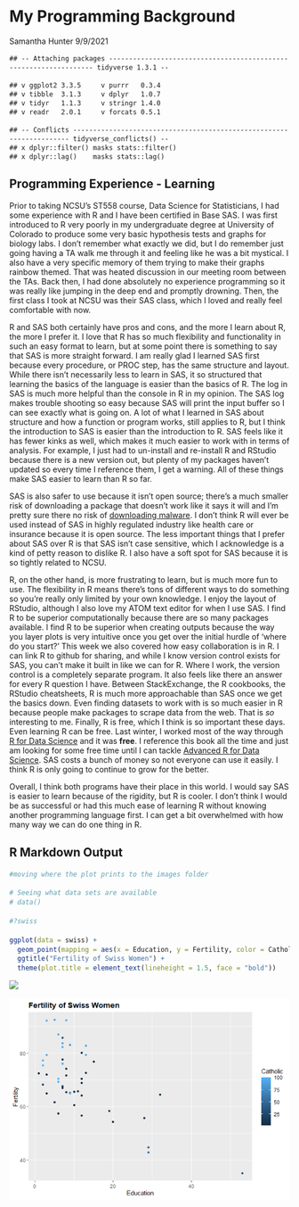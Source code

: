 My Programming Background
================
Samantha Hunter
9/9/2021

    ## -- Attaching packages ------------------------------------------------------------------ tidyverse 1.3.1 --

    ## v ggplot2 3.3.5     v purrr   0.3.4
    ## v tibble  3.1.3     v dplyr   1.0.7
    ## v tidyr   1.1.3     v stringr 1.4.0
    ## v readr   2.0.1     v forcats 0.5.1

    ## -- Conflicts --------------------------------------------------------------------- tidyverse_conflicts() --
    ## x dplyr::filter() masks stats::filter()
    ## x dplyr::lag()    masks stats::lag()

## Programming Experience - Learning

Prior to taking NCSU’s ST558 course, Data Science for Statisticians, I
had some experience with R and I have been certified in Base SAS. I was
first introduced to R very poorly in my undergraduate degree at
University of Colorado to produce some very basic hypothesis tests and
graphs for biology labs. I don’t remember what exactly we did, but I do
remember just going having a TA walk me through it and feeling like he
was a bit mystical. I also have a very specific memory of them trying to
make their graphs rainbow themed. That was heated discussion in our
meeting room between the TAs. Back then, I had done absolutely no
experience programming so it was really like jumping in the deep end and
promptly drowning. Then, the first class I took at NCSU was their SAS
class, which I loved and really feel comfortable with now.

R and SAS both certainly have pros and cons, and the more I learn about
R, the more I prefer it. I love that R has so much flexibility and
functionality in such an easy format to learn, but at some point there
is something to say that SAS is more straight forward. I am really glad
I learned SAS first because every procedure, or PROC step, has the same
structure and layout. While there isn’t necessarily less to learn in
SAS, it so structured that learning the basics of the language is easier
than the basics of R. The log in SAS is much more helpful than the
console in R in my opinion. The SAS log makes trouble shooting so easy
because SAS will print the input buffer so I can see exactly what is
going on. A lot of what I learned in SAS about structure and how a
function or program works, still applies to R, but I think the
introduction to SAS is easier than the introduction to R. SAS feels like
it has fewer kinks as well, which makes it much easier to work with in
terms of analysis. For example, I just had to un-install and re-install
R and RStudio because there is a new version out, but plenty of my
packages haven’t updated so every time I reference them, I get a
warning. All of these things make SAS easier to learn than R so far.

SAS is also safer to use because it isn’t open source; there’s a much
smaller risk of downloading a package that doesn’t work like it says it
will and I’m pretty sure there no risk of [downloading
malware](https://support.rstudio.com/hc/en-us/articles/360042593974-R-and-R-Package-Security).
I don’t think R will ever be used instead of SAS in highly regulated
industry like health care or insurance because it is open source. The
less important things that I prefer about SAS over R is that SAS isn’t
case sensitive, which I acknowledge is a kind of petty reason to dislike
R. I also have a soft spot for SAS because it is so tightly related to
NCSU.

R, on the other hand, is more frustrating to learn, but is much more fun
to use. The flexibility in R means there’s tons of different ways to do
something so you’re really only limited by your own knowledge. I enjoy
the layout of RStudio, although I also love my ATOM text editor for when
I use SAS. I find R to be superior computationally because there are so
many packages available. I find R to be superior when creating outputs
because the way you layer plots is very intuitive once you get over the
initial hurdle of ‘where do you start?’ This week we also covered how
easy collaboration is in R. I can link R to github for sharing, and
while I know version control exists for SAS, you can’t make it built in
like we can for R. Where I work, the version control is a completely
separate program. It also feels like there an answer for every R
question I have. Between StackExchange, the R cookbooks, the RStudio
cheatsheets, R is much more approachable than SAS once we get the basics
down. Even finding datasets to work with is so much easier in R because
people make packages to scrape data from the web. That is *so*
interesting to me. Finally, R is free, which I think is so important
these days. Even learning R can be free. Last winter, I worked most of
the way through [R for Data Science](https://r4ds.had.co.nz/) and it was
**free**. I reference this book all the time and just am looking for
some free time until I can tackle [Advanced R for Data
Science](https://adv-r.hadley.nz/). SAS costs a bunch of money so not
everyone can use it easily. I think R is only going to continue to grow
for the better.

Overall, I think both programs have their place in this world. I would
say SAS is easier to learn because of the rigidity, but R is cooler. I
don’t think I would be as successful or had this much ease of learning R
without knowing another programming language first. I can get a bit
overwhelmed with how many way we can do one thing in R.

## R Markdown Output

``` r
#moving where the plot prints to the images folder

# Seeing what data sets are available
# data()

#?swiss

ggplot(data = swiss) +
  geom_point(mapping = aes(x = Education, y = Fertility, color = Catholic)) +
  ggtitle("Fertility of Swiss Women") +
  theme(plot.title = element_text(lineheight = 1.5, face = "bold"))
```

![](C:/Users/jolop/OneDrive/Desktop/Fall21/ST558/sammhunter.github.io/images/plot-1.png)<!-- -->

![SwissPlot](https://raw.githubusercontent.com/sammhunter/sammhunter.github.io/master/images/plot-1.png)
